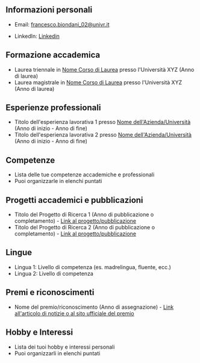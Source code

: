 ## Informazioni personali
- Email: francesco.biondani_02@univr.it

- LinkedIn: [Linkedin]([https://www.linkedin.com/in/tuoprofilo](https://www.linkedin.com/in/francesco-biondani-74a2b1177/))

## Formazione accademica
- Laurea triennale in [Nome Corso di Laurea](link_al_corso) presso l'Università XYZ (Anno di laurea)
- Laurea magistrale in [Nome Corso di Laurea](link_al_corso) presso l'Università XYZ (Anno di laurea)

## Esperienze professionali
- Titolo dell'esperienza lavorativa 1 presso [Nome dell'Azienda/Università](link_all'azienda) (Anno di inizio - Anno di fine)
- Titolo dell'esperienza lavorativa 2 presso [Nome dell'Azienda/Università](link_all'azienda) (Anno di inizio - Anno di fine)

## Competenze
- Lista delle tue competenze accademiche e professionali
- Puoi organizzarle in elenchi puntati

## Progetti accademici e pubblicazioni
- Titolo del Progetto di Ricerca 1 (Anno di pubblicazione o completamento) - [Link al progetto/pubblicazione](link_al_progetto)
- Titolo del Progetto di Ricerca 2 (Anno di pubblicazione o completamento) - [Link al progetto/pubblicazione](link_al_progetto)

## Lingue
- Lingua 1: Livello di competenza (es. madrelingua, fluente, ecc.)
- Lingua 2: Livello di competenza

## Premi e riconoscimenti
- Nome del premio/riconoscimento (Anno di assegnazione) - [Link all'articolo di notizie o al sito ufficiale del premio](link_premio)

## Hobby e Interessi
- Lista dei tuoi hobby e interessi personali
- Puoi organizzarli in elenchi puntati
